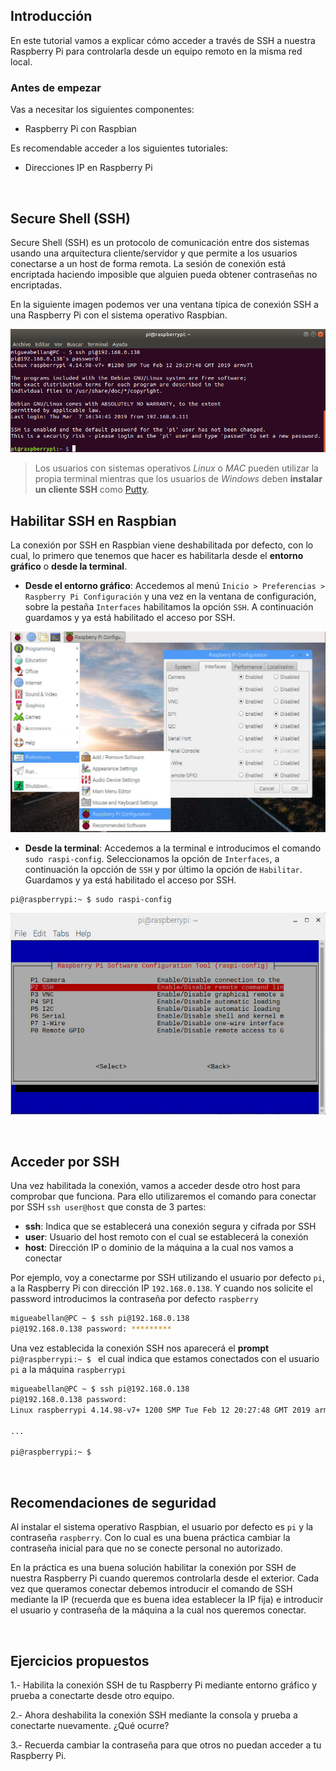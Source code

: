 ## Introducción

En este tutorial vamos a explicar cómo acceder a través de SSH a nuestra Raspberry Pi para controlarla desde un equipo remoto en la misma red local.

### Antes de empezar

Vas a necesitar los siguientes componentes:

- Raspberry Pi con Raspbian

Es recomendable acceder a los siguientes tutoriales:

- Direcciones IP en Raspberry Pi



<br />



## Secure Shell (SSH)

Secure Shell (SSH) es un protocolo de comunicación entre dos sistemas usando una arquitectura cliente/servidor y que permite a los usuarios conectarse a un host de forma remota. La sesión de conexión está encriptada haciendo imposible que alguien pueda obtener contraseñas no encriptadas.

En la siguiente imagen podemos ver una ventana típica de conexión SSH a una Raspberry Pi con el sistema operativo Raspbian.

![](img/terminal.jpg)

> Los usuarios con sistemas operativos *Linux* o *MAC* pueden utilizar la propia terminal mientras que los usuarios de *Windows* deben **instalar un cliente SSH** como <a target="_blank" href="https://www.putty.org">Putty</a>.

## Habilitar SSH en Raspbian

La conexión por SSH en Raspbian viene deshabilitada por defecto, con lo cual, lo primero que tenemos que hacer es habilitarla desde el **entorno gráfico** o **desde la terminal**.

- **Desde el entorno gráfico**: Accedemos al menú `Inicio > Preferencias > Raspberry Pi Configuración` y una vez en la ventana de configuración, sobre la pestaña `Interfaces` habilitamos la opción `SSH`. A continuación guardamos y ya está habilitado el acceso por SSH.

![](img/ssh-grafico.jpg)

- **Desde la terminal**: Accedemos a la terminal e introducimos el comando `sudo raspi-config`. Seleccionamos la opción de `Interfaces`, a continuación la opcción de `SSH` y por último la opción de `Habilitar`. Guardamos y ya está habilitado el acceso por SSH.

```sh
pi@raspberrypi:~ $ sudo raspi-config
```

![](img/ssh-terminal.jpg)



<br />



## Acceder por SSH

Una vez habilitada la conexión, vamos a acceder desde otro host para comprobar que funciona. Para ello utilizaremos el comando para conectar por SSH `ssh user@host` que consta de 3 partes:

- **ssh**: Indica que se establecerá una conexión segura y cifrada por SSH
- **user**: Usuario del host remoto con el cual se establecerá la conexión
- **host**: Dirección IP o dominio de la máquina a la cual nos vamos a conectar

Por ejemplo, voy a conectarme por SSH utilizando el usuario por defecto `pi`, a la Raspberry Pi con dirección IP `192.168.0.138`. Y cuando nos solicite el password introducimos la contraseña por defecto `raspberry`

```sh
migueabellan@PC ~ $ ssh pi@192.168.0.138
pi@192.168.0.138 password: *********
```

Una vez establecida la conexión SSH nos aparecerá el **prompt** `pi@raspberrypi:~ $ ` el cual indica que estamos conectados con el usuario `pi` a la máquina `raspberrypi`

```sh
migueabellan@PC ~ $ ssh pi@192.168.0.138
pi@192.168.0.138 password: 
Linux raspberrypi 4.14.98-v7+ 1200 SMP Tue Feb 12 20:27:48 GMT 2019 armv7l

...

pi@raspberrypi:~ $ 
```



<br />



## Recomendaciones de seguridad

Al instalar el sistema operativo Raspbian, el usuario por defecto es `pi` y la contraseña `raspberry`. Con lo cual es una buena práctica cambiar la contraseña inicial para que no se conecte personal no autorizado.

En la práctica es una buena solución habilitar la conexión por SSH de nuestra Raspberry Pi cuando queremos controlarla desde el exterior. Cada vez que queramos conectar debemos introducir el comando de SSH mediante la IP (recuerda que es buena idea establecer la IP fija) e introducir el usuario y contraseña de la máquina a la cual nos queremos conectar.



<br />



## Ejercicios propuestos

1.- Habilita la conexión SSH de tu Raspberry Pi mediante entorno gráfico y prueba a conectarte desde otro equipo.

2.- Ahora deshabilita la conexión SSH mediante la consola y prueba a conectarte nuevamente. ¿Qué ocurre?

3.- Recuerda cambiar la contraseña para que otros no puedan acceder a tu Raspberry Pi.
